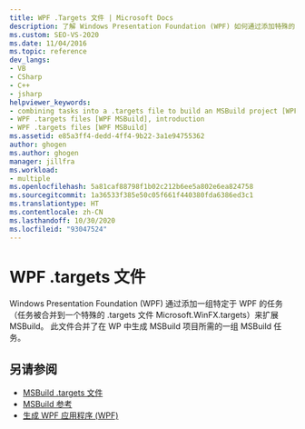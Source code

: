 ```yaml
---
title: WPF .Targets 文件 | Microsoft Docs
description: 了解 Windows Presentation Foundation (WPF) 如何通过添加特殊的 .targets 文件（即 Microsoft.WinFX.targets）中的一组特定于 WPF 的任务来扩展 MSBuild。
ms.custom: SEO-VS-2020
ms.date: 11/04/2016
ms.topic: reference
dev_langs:
- VB
- CSharp
- C++
- jsharp
helpviewer_keywords:
- combining tasks into a .targets file to build an MSBuild project [WPF MSBuild]
- WPF .targets files [WPF MSBuild], introduction
- WPF .targets files [WPF MSBuild]
ms.assetid: e85a3ff4-dedd-4ff4-9b22-3a1e94755362
author: ghogen
ms.author: ghogen
manager: jillfra
ms.workload:
- multiple
ms.openlocfilehash: 5a81caf88798f1b02c212b6ee5a802e6ea824758
ms.sourcegitcommit: 1a36533f385e50c05f661f440380fda6386ed3c1
ms.translationtype: HT
ms.contentlocale: zh-CN
ms.lasthandoff: 10/30/2020
ms.locfileid: "93047524"
---
```

# <a name="wpf-targets-files"></a>WPF .targets 文件

Windows Presentation Foundation (WPF) 通过添加一组特定于 WPF 的任务（任务被合并到一个特殊的 .targets 文件 Microsoft.WinFX.targets）来扩展 MSBuild。 此文件合并了在 WP 中生成 MSBuild 项目所需的一组 MSBuild 任务。

## <a name="see-also"></a>另请参阅

- [MSBuild .targets 文件](../msbuild/msbuild-dot-targets-files.md)
- [MSBuild 参考](../msbuild/msbuild-reference.md)
- [生成 WPF 应用程序 (WPF)](/dotnet/framework/wpf/app-development/building-a-wpf-application-wpf)